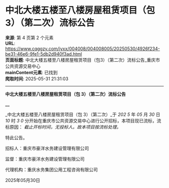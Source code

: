 # 中北大楼五楼至八楼房屋租赁项目（包3）（第二次）流标公告

**来源**: 第 4 页第 2 个元素  
**URL**: https://www.cqggzy.com/jyxx/004008/004008005/20250530/4926f234-be31-46e6-9fe1-5db2d940f3ad.html  
**页面标题**: 中北大楼五楼至八楼房屋租赁项目（包3）（第二次）流标公告_重庆市公共资源交易中心  
**mainContent元素**: 已找到  
**爬取时间**: 2025-05-31 21:31:03

---

**中北大楼五楼至八楼房屋租赁项目（包 3）（第二次）****流****标****公告******

**__**

_中北大楼五楼至八楼房屋租赁项目（包 3）（第二次）_于 _202_ _5_ 年 _05_ 月 _30_ 日 _10_ 时 _3_ _0_ 分开始在重庆市公共资源交易中心进行公开招标，本项目现已流标，流标原因： _截止开标时间，无投标人。故本项目按流标处理。_

特此公告。

招标人：重庆市豪洋水务建设管理有限公司

监督：重庆市豪洋水务建设管理有限公司

代理机构：重庆水务集团公用工程咨询有限公司

2025年05月30日

  
  
  


